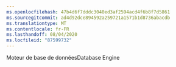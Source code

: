 ```yaml
---
ms.openlocfilehash: 47b4d6f7dddc3040ed3af2594acd4f6b8f7d5861
ms.sourcegitcommit: ad4d92dce894592a259721a1571b1d8736abacdb
ms.translationtype: MT
ms.contentlocale: fr-FR
ms.lasthandoff: 08/04/2020
ms.locfileid: "87599732"
---
```

<span data-ttu-id="bdfe0-101">Moteur de base de données</span><span class="sxs-lookup"><span data-stu-id="bdfe0-101">Database Engine</span></span>
